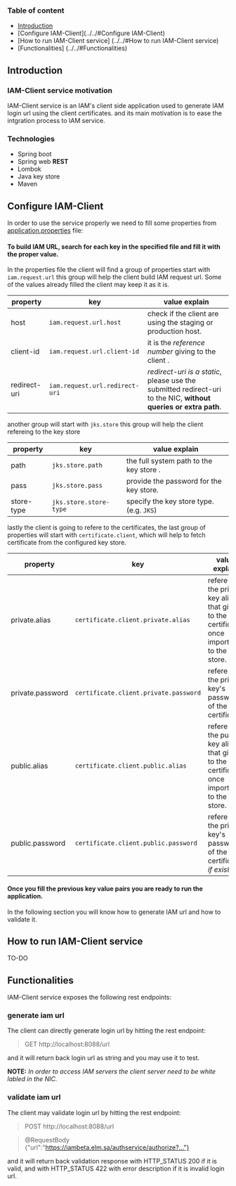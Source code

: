 ### Table of content

* [Introduction](../../#Introduction)
* [Configure IAM-Client](../../#Configure IAM-Client)
* [How to run IAM-Client service] (../../#How to run IAM-Client service)
* [Functionalities] (../../#Functionalities)

## Introduction

### IAM-Client service motivation

IAM-Client service is an IAM's client side application used to generate IAM login url using the client certificates. and its main motivation is to ease the intgration process to IAM service.

### Technologies 

* Spring boot
* Spring web **REST**
* Lombok
* Java key store
* Maven

## Configure IAM-Client

In order to use the service properly we need to fill some properties from [application.properties](https://github.com/yyagoub/iam-client/blob/main/src/main/resources/application.properties "iam-client/src/main/resources/application.properties") file:

#### To build IAM URL, search for each key in the specified file and fill it with the proper value.

In the properties file the client will find a group of properties start with `iam.request.url` this group will help the client build IAM request url. Some of the values already filled the client may keep it as it is.

property | key | value explain
--- | --- | ---
host | `iam.request.url.host` | check if the client are using the staging or production host.
client-id | `iam.request.url.client-id` | it is the *reference number* giving to the client .
redirect-uri | `iam.request.url.redirect-uri` | *redirect-uri is a static*, please use the submitted redirect-uri to the NIC, **without queries or extra path**.

another group will start with `jks.store` this group will help the client refereing to the key store

property | key | value explain
--- | --- | ---
path | `jks.store.path` | the full system path to the key store .
pass | `jks.store.pass` | provide the password for the key store.
store-type | `jks.store.store-type` | specify the key store type. (e.g. `JKS`)

lastly the client is going to refere to the certificates, the last group of properties will start with `certificate.client`, which will help to fetch certificate from the configured key store.

property | key | value explain
--- | --- | ---
private.alias | `certificate.client.private.alias` | refere to the private key alias that giving to the certificate once imported to the key store.
private.password | `certificate.client.private.password` | refere to the private key's password of the certificate.
public.alias | `certificate.client.public.alias` | refere to the public key alias that giving to the certificate once imported to the key store.
public.password | `certificate.client.public.password` | refere to the private key's password of the certificate *if exists*.

#### Once you fill the previous key value pairs you are ready to run the application.

In the following section you will know how to generate IAM url and how to validate it.

## How to run IAM-Client service

TO-DO

## Functionalities

IAM-Client service exposes the following rest endpoints:

### generate iam url

The client can directly generate login url by hitting the rest endpoint:

> GET http://localhost:8088/url

and it will return back login url as string and you may use it to test.

**NOTE:** *In order to access IAM servers the client server need to be white labled in the NIC.*

### validate iam url

The client may validate login url by hitting the rest endpoint:

> POST http://localhost:8088/url 

> @RequestBody {"url":"https://iambeta.elm.sa/authservice/authorize?..."} 

and it will return back validation response with HTTP_STATUS 200 if it is valid, and with HTTP_STATUS 422 with error description if it is invalid login url.